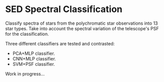 # SED Spectral Classification

Classify spectra of stars from the polychromatic star observations into 13 star types. Take into account the spectral variation of the telescope's PSF for the classification. 

Three different classifiers are tested and contrasted:
- PCA+MLP classifier.
- CNN+MLP classifier.
- SVM+PSF classifier. 

Work in progress...